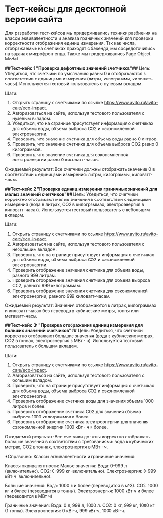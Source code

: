 # Тест-кейсы для десктопной версии сайта

Для разработки тест-кейсов мы придерживались техники разбиения на классы эквивалентности и анализа граничных значений для проверки корректности отображения единиц измерения. Так как числа, отображаемые на счетчиках приходят с бэкенда, мы сосредоточились на задачах микрофронтенда. Также мы придерживались Page Object Model.

**##Тест-кейс 1 "Проверка дефолтных значений счетчиков"##**
Цель: Убедиться, что счетчики по умолчанию равны 0 и отображаются в соответствии с единицами измерения (литры, килограммы, киловатт-часы). Используется тестовый пользователь с нулевым вкладом.

Шаги:

1. Открыть страницу с счетчиками по ссылке https://www.avito.ru/avito-care/eco-impact.
2. Авторизоваться на сайте, используя тестового пользователя с нулевым вкладом.
3. Убедиться, что на странице присутствует информация о счетчиках для объема воды, объема выброса CO2 и сэкономленной электроэнергии.
4. Проверить, что значение счетчика для объема воды равно 0 литров.
5. Проверить, что значение счетчика для объема выброса CO2 равно 0 килограммов.
6. Проверить, что значение счетчика для сэкономленной электроэнергии равно 0 киловатт-часов.

Ожидаемый результат: Все счетчики должны отображать значение 0 в соответствии с единицами измерения: литры, килограммы, киловатт-часы.

**##Тест-кейс 2 "Проверка единиц измерения граничных значений для малых значений счетчиков"##**
Цель: Убедиться, что счетчики корректно отображают малые значения в соответствии с единицами измерения (вода в литрах, CO2 в килограммах, электроэнергия в киловатт-часах). Используется тестовый пользователь с небольшим вкладом.

Шаги:

1. Открыть страницу с счетчиками по ссылке https://www.avito.ru/avito-care/eco-impact.
2. Авторизоваться на сайте, используя тестового пользователя с небольшим вкладом.
3. Проверить, что на странице присутствует информация о счетчиках для объема воды, объема выброса CO2 и сэкономленной электроэнергии.
4. Проверить отображение значения счетчика для объема воды, равного 999 литрам.
5. Проверить отображение значения счетчика для объема выброса CO2, равного 999 килограммам.
6. Проверить отображение значения счетчика для сэкономленной электроэнергии, равного 999 киловатт-часам.

Ожидаемый результат: Значения отображаются в литрах, килограммах и киловатт-часах без перевода в кубические метры, тонны или мегаватт-часы.

**##Тест-кейс 3: "Проверка отображения единиц измерения для больших значений счетчиков"##**
Цель: Убедиться, что счетчики корректно отображают большие значения (вода в кубических метрах, CO2 в тоннах, электроэнергия в МВт ⋅ ч). Используется тестовый пользователь с большим вкладом.

Шаги:

1. Открыть страницу с счетчиками по ссылке https://www.avito.ru/avito-care/eco-impact.
2. Авторизоваться на сайте, используя тестового пользователя с большим вкладом.
3. Проверить, что на странице присутствует информация о счетчиках для объема воды, объема выброса CO2 и сэкономленной электроэнергии.
4. Проверить отображение счетчика воды для значения объема 1000 литров и более.
5. Проверить отображение счетчика CO2 для значения объема выброса 1000 килограммов и более.
6. Проверить отображение счетчика электроэнергии для значения сэкономленной энергии 1000 кВт ⋅ ч и более.

Ожидаемый результат: Все счетчики должны корректно отображать большие значения в соответствии с требованиями: вода в кубических метрах, CO2 в тоннах, электроэнергия в МВт ⋅ ч.


*Справочно:
Классы эквивалентности и граничные значения:

Классы эквивалентности:
Малые значения: 
Вода: 0-999 л (включительно).
CO2: 0-999 кг (включительно).
Электроэнергия: 0-999 кВт⋅ч (включительно).

Большие значения: 
Вода: 1000 л и более (переводится в м^3).
CO2: 1000 кг и более (переводится в тонны).
Электроэнергия: 1000 кВт⋅ч и более (переводится в МВт ч)

Граничные значения: 
Вода: 0 л, 999 л, 1000 л.
CO2: 0 кг, 999 кг, 1000 кг (1 тонна).
Электроэнергия: 0 кВт⋅ч, 999 кВт⋅ч, 1000 кВт⋅ч.
